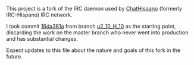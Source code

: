 This project is a fork of the IRC daemon used by [ChatHispano](https://www.chathispano.com) (formerly IRC-Hispano) IRC network.

I took commit [16da381a](https://gitlab.chathispano.com/servicios/ircd/tree/16da381ab89a8fa4799daabb2260e90270889135) from branch [u2_10_H_10](https://gitlab.chathispano.com/servicios/ircd/tree/u2_10_H_10) as the starting point, discarding the work on the master branch who never went into production and has substantial changes.

Expect updates to this file about the nature and goals of this fork in the future.

